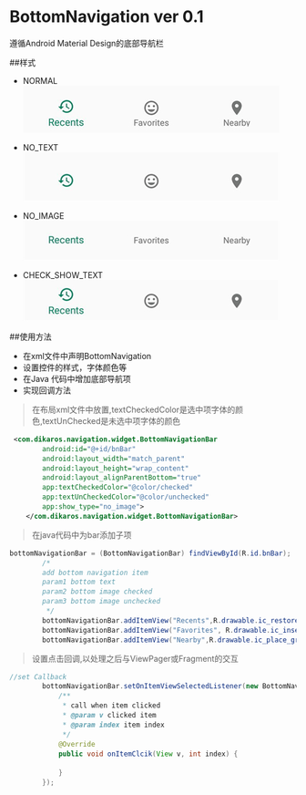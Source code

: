 # BottomNavigation ver 0.1
遵循Android Material Design的底部导航栏

##样式
* NORMAL<br/>
![image](https://raw.githubusercontent.com/Dikaros/BottomNavigation/master/screenshots/b_normal.jpg)

* NO_TEXT<br/>
![image](https://raw.githubusercontent.com/Dikaros/BottomNavigation/master/screenshots/b_no_text.jpg)

* NO_IMAGE<br/>
![image](https://raw.githubusercontent.com/Dikaros/BottomNavigation/master/screenshots/b_no_image.jpg)

* CHECK_SHOW_TEXT<br/>
![image](https://raw.githubusercontent.com/Dikaros/BottomNavigation/master/screenshots/b_check_show_text.jpg)



##使用方法

* 在xml文件中声明BottomNavigation
* 设置控件的样式，字体颜色等
* 在Java 代码中增加底部导航项
* 实现回调方法


> 在布局xml文件中放置,textCheckedColor是选中项字体的颜色,textUnChecked是未选中项字体的颜色

```xml
 <com.dikaros.navigation.widget.BottomNavigationBar
        android:id="@+id/bnBar"
        android:layout_width="match_parent"
        android:layout_height="wrap_content"
        android:layout_alignParentBottom="true"
        app:textCheckedColor="@color/checked"
        app:textUnCheckedColor="@color/unchecked"
        app:show_type="no_image">
    </com.dikaros.navigation.widget.BottomNavigationBar>
```

> 在java代码中为bar添加子项

```java
bottomNavigationBar = (BottomNavigationBar) findViewById(R.id.bnBar);
        /*
        add bottom navigation item
        param1 bottom text
        param2 bottom image checked
        param3 bottom image unchecked
         */
        bottomNavigationBar.addItemView("Recents",R.drawable.ic_restore_green_24dp,R.drawable.ic_restore_black_24dp);
        bottomNavigationBar.addItemView("Favorites", R.drawable.ic_insert_emoticon_check_24dp,R.drawable.ic_insert_emoticon_black_24dp);
        bottomNavigationBar.addItemView("Nearby",R.drawable.ic_place_green_24dp,R.drawable.ic_place_black_24dp);
```
> 设置点击回调,以处理之后与ViewPager或Fragment的交互

```java
//set Callback
        bottomNavigationBar.setOnItemViewSelectedListener(new BottomNavigationBar.OnItemViewSelectedListener() {
            /**
             * call when item clicked
             * @param v clicked item
             * @param index item index
             */
            @Override
            public void onItemClcik(View v, int index) {

            }
        });
```
